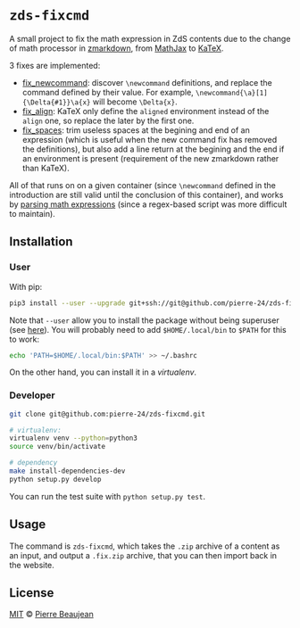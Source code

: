 # ``zds-fixcmd``

A small project to fix the math expression in ZdS contents due to the change of math processor in [zmarkdown](https://github.com/zestedesavoir/zmarkdown), from [MathJax](https://www.mathjax.org/) to [KaTeX](https://github.com/Khan/KaTeX).

3 fixes are implemented:

+ [fix_newcommand](./zds_fixcmd/fixes/fix_newcommand.py): discover `\newcommand` definitions, and replace the command defined by their value. For example, `\newcommand{\a}[1]{\Delta{#1}}\a{x}` will become `\Delta{x}`.
+ [fix_align](./zds_fixcmd/fixes/fix_align.py): KaTeX only define the `aligned` environment instead of the `align` one, so replace the later by the first one.
+ [fix_spaces](./zds_fixcmd/fixes/fix_spaces.py): trim useless spaces at the begining and end of an expression (which is useful when the new command fix has removed the definitions), but also add a line return at the begining and the end if an environment is present (requirement of the new zmarkdown rather than KaTeX).

All of that runs on on a given container (since `\newcommand` defined in the introduction are still valid until the conclusion of this container), and works by [parsing math expressions](./zds_fixcmd/math_parser.py) (since a regex-based script was more difficult to maintain).

## Installation

### User

With pip:

```bash
pip3 install --user --upgrade git+ssh://git@github.com/pierre-24/zds-fixcmd.git
```

Note that `--user` allow you to install the package without being superuser (see [here](https://pip.pypa.io/en/stable/user_guide/#user-installs>)).
You will probably need to add `$HOME/.local/bin` to `$PATH` for this to work:

```bash
echo 'PATH=$HOME/.local/bin:$PATH' >> ~/.bashrc
```

On the other hand, you can install it in a *virtualenv*.

### Developer

```bash
git clone git@github.com:pierre-24/zds-fixcmd.git

# virtualenv:
virtualenv venv --python=python3
source venv/bin/activate

# dependency
make install-dependencies-dev
python setup.py develop
```
You can run the test suite with `python setup.py test`.

## Usage

The command is `zds-fixcmd`, which takes the `.zip` archive of a content as an input, and output a `.fix.zip` archive, that you can then import back in the website.

## License

[MIT](./LICENSE-MIT) © [Pierre Beaujean](https://pierrebeaujean.net)